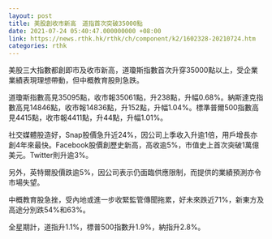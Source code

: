 ```yaml
---
layout: post
title: 美股創收市新高　道指首次突破35000點
date: 2021-07-24 05:40:47.000000000 +08:00
link: https://news.rthk.hk/rthk/ch/component/k2/1602328-20210724.htm
categories: rthk
---
```


美股三大指數都創即市及收市新高，道瓊斯指數首次升穿35000點以上，受企業業績表現理想帶動，但中概教育股則急跌。

道瓊斯指數高見35095點，收市報35061點，升238點，升幅0.68%。納斯達克指數高見14846點，收市報14836點，升152點，升幅1.04%。標準普爾500指數高見4415點，收市報4411點，升44點，升幅1.01%。

社交媒體股造好，Snap股價急升近24%，因公司上季收入升逾1倍，用戶增長亦創4年來最快。Facebook股價創歷史新高，高收逾5%，市值史上首次突破1萬億美元。Twitter則升逾3%。

另外，英特爾股價跌逾5%，因公司表示仍面臨供應限制，而提供的業績預測亦令市場失望。

中概教育股急挫，受內地或進一步收緊監管傳聞拖累，好未來跌近71%，新東方及高途分別跌54%和63%。

全星期計，道指升1.1%，標普500指數升1.9%，納指升2.8%。
